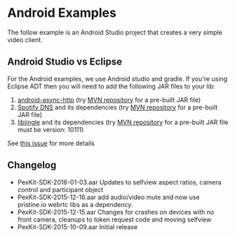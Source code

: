 # Android Examples

The follow example is an Android Studio project that creates a very simple video client.

## Android Studio vs Eclipse

For the Android examples, we use Android studio and gradle.  If you're
using Eclipse ADT then you will need to add the following JAR files to
your lib:

1. [android-async-http](https://github.com/loopj/android-async-http) (try [MVN repository](http://mvnrepository.com/artifact/com.loopj.android/android-async-http/1.4.9) for a pre-built JAR file)
1. [Spotify DNS](https://github.com/spotify/dns-java) and its dependencies (try [MVN repository](http://mvnrepository.com/artifact/com.spotify/dns/3.0.2) for a pre-built JAR file)
1. [libjingle](https://github.com/pristineio/webrtc-android) and its dependencies (try [MVN repository](http://mvnrepository.com/artifact/io.pristine/libjingle) for a pre-built JAR file must be version: 10111)

See [this issue](https://github.com/pexip/pexkit-sdk/issues/4) for more details

## Changelog

  - PexKit-SDK-2016-01-03.aar  Updates to selfview aspect ratios, camera control and participant
                               object
  - PexKit-SDK-2015-12-16.aar  add audio/video mute and now use pristine.io webrtc libs
                               as a dependency.
  - PexKit-SDK-2015-12-15.aar  Changes for crashes on devices with no
                               front camera, cleanups to token request code and moving selfview
  - PexKit-SDK-2015-10-09.aar  Initial release
